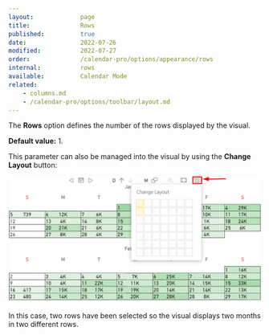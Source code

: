 ```yaml
---
layout:             page
title:              Rows 
published:          true
date:               2022-07-26
modified:           2022-07-27
order:              /calendar-pro/options/appearance/rows
internal:           rows
available:          Calendar Mode
related:
    - columns.md
    - /calendar-pro/options/toolbar/layout.md
---
```


The **Rows** option defines the number of the rows displayed by the visual.

**Default value:** 1.

This parameter can also be managed into the visual by using the **Change Layout** button:

<img src="images/rows.png" width="700" alt="Columns changing in Calendar pro">

In this case, two rows have been selected so the visual displays two months in two different rows.
